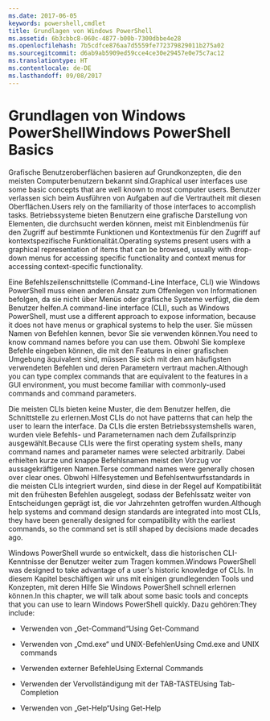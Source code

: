 ```yaml
---
ms.date: 2017-06-05
keywords: powershell,cmdlet
title: Grundlagen von Windows PowerShell
ms.assetid: 6b3cbbc8-060c-4877-b00b-7300dbbe4e28
ms.openlocfilehash: 7b5cdfce876aa7d5559fe772379829011b275a02
ms.sourcegitcommit: d6ab9ab5909ed59cce4ce30e29457e0e75c7ac12
ms.translationtype: HT
ms.contentlocale: de-DE
ms.lasthandoff: 09/08/2017
---
```

# <a name="windows-powershell-basics"></a><span data-ttu-id="353c6-103">Grundlagen von Windows PowerShell</span><span class="sxs-lookup"><span data-stu-id="353c6-103">Windows PowerShell Basics</span></span>
<span data-ttu-id="353c6-104">Grafische Benutzeroberflächen basieren auf Grundkonzepten, die den meisten Computerbenutzern bekannt sind.</span><span class="sxs-lookup"><span data-stu-id="353c6-104">Graphical user interfaces use some basic concepts that are well known to most computer users.</span></span> <span data-ttu-id="353c6-105">Benutzer verlassen sich beim Ausführen von Aufgaben auf die Vertrautheit mit diesen Oberflächen.</span><span class="sxs-lookup"><span data-stu-id="353c6-105">Users rely on the familiarity of those interfaces to accomplish tasks.</span></span> <span data-ttu-id="353c6-106">Betriebssysteme bieten Benutzern eine grafische Darstellung von Elementen, die durchsucht werden können, meist mit Einblendmenüs für den Zugriff auf bestimmte Funktionen und Kontextmenüs für den Zugriff auf kontextspezifische Funktionalität.</span><span class="sxs-lookup"><span data-stu-id="353c6-106">Operating systems present users with a graphical representation of items that can be browsed, usually with drop-down menus for accessing specific functionality and context menus for accessing context-specific functionality.</span></span>

<span data-ttu-id="353c6-107">Eine Befehlszeilenschnittstelle (Command-Line Interface, CLI) wie Windows PowerShell muss einen anderen Ansatz zum Offenlegen von Informationen befolgen, da sie nicht über Menüs oder grafische Systeme verfügt, die dem Benutzer helfen.</span><span class="sxs-lookup"><span data-stu-id="353c6-107">A command-line interface (CLI), such as Windows PowerShell, must use a different approach to expose information, because it does not have menus or graphical systems to help the user.</span></span> <span data-ttu-id="353c6-108">Sie müssen Namen von Befehlen kennen, bevor Sie sie verwenden können.</span><span class="sxs-lookup"><span data-stu-id="353c6-108">You need to know command names before you can use them.</span></span> <span data-ttu-id="353c6-109">Obwohl Sie komplexe Befehle eingeben können, die mit den Features in einer grafischen Umgebung äquivalent sind, müssen Sie sich mit den am häufigsten verwendeten Befehlen und deren Parametern vertraut machen.</span><span class="sxs-lookup"><span data-stu-id="353c6-109">Although you can type complex commands that are equivalent to the features in a GUI environment, you must become familiar with commonly-used commands and command parameters.</span></span>

<span data-ttu-id="353c6-110">Die meisten CLIs bieten keine Muster, die dem Benutzer helfen, die Schnittstelle zu erlernen.</span><span class="sxs-lookup"><span data-stu-id="353c6-110">Most CLIs do not have patterns that can help the user to learn the interface.</span></span> <span data-ttu-id="353c6-111">Da CLIs die ersten Betriebssystemshells waren, wurden viele Befehls- und Parameternamen nach dem Zufallsprinzip ausgewählt.</span><span class="sxs-lookup"><span data-stu-id="353c6-111">Because CLIs were the first operating system shells, many command names and parameter names were selected arbitrarily.</span></span> <span data-ttu-id="353c6-112">Dabei erhielten kurze und knappe Befehlsnamen meist den Vorzug vor aussagekräftigeren Namen.</span><span class="sxs-lookup"><span data-stu-id="353c6-112">Terse command names were generally chosen over clear ones.</span></span> <span data-ttu-id="353c6-113">Obwohl Hilfesystemen und Befehlsentwurfsstandards in die meisten CLIs integriert wurden, sind diese in der Regel auf Kompatibilität mit den frühesten Befehlen ausgelegt, sodass der Befehlssatz weiter von Entscheidungen geprägt ist, die vor Jahrzehnten getroffen wurden.</span><span class="sxs-lookup"><span data-stu-id="353c6-113">Although help systems and command design standards are integrated into most CLIs, they have been generally designed for compatibility with the earliest commands, so the command set is still shaped by decisions made decades ago.</span></span>

<span data-ttu-id="353c6-114">Windows PowerShell wurde so entwickelt, dass die historischen CLI-Kenntnisse der Benutzer weiter zum Tragen kommen.</span><span class="sxs-lookup"><span data-stu-id="353c6-114">Windows PowerShell was designed to take advantage of a user's historic knowledge of CLIs.</span></span> <span data-ttu-id="353c6-115">In diesem Kapitel beschäftigen wir uns mit einigen grundlegenden Tools und Konzepten, mit deren Hilfe Sie Windows PowerShell schnell erlernen können.</span><span class="sxs-lookup"><span data-stu-id="353c6-115">In this chapter, we will talk about some basic tools and concepts that you can use to learn Windows PowerShell quickly.</span></span> <span data-ttu-id="353c6-116">Dazu gehören:</span><span class="sxs-lookup"><span data-stu-id="353c6-116">They include:</span></span>

- <span data-ttu-id="353c6-117">Verwenden von „Get-Command“</span><span class="sxs-lookup"><span data-stu-id="353c6-117">Using Get-Command</span></span>

- <span data-ttu-id="353c6-118">Verwenden von „Cmd.exe“ und UNIX-Befehlen</span><span class="sxs-lookup"><span data-stu-id="353c6-118">Using Cmd.exe and UNIX commands</span></span>

- <span data-ttu-id="353c6-119">Verwenden externer Befehle</span><span class="sxs-lookup"><span data-stu-id="353c6-119">Using External Commands</span></span>

- <span data-ttu-id="353c6-120">Verwenden der Vervollständigung mit der TAB-TASTE</span><span class="sxs-lookup"><span data-stu-id="353c6-120">Using Tab-Completion</span></span>

- <span data-ttu-id="353c6-121">Verwenden von „Get-Help“</span><span class="sxs-lookup"><span data-stu-id="353c6-121">Using Get-Help</span></span>

